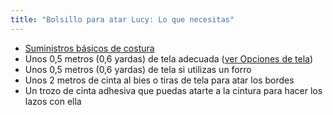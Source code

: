 ```yaml
---
title: "Bolsillo para atar Lucy: Lo que necesitas"
---
```


- [Suministros básicos de costura](/docs/sewing/basic-sewing-supplies)
- Unos 0,5 metros (0,6 yardas) de tela adecuada ([ver Opciones de tela](/docs/designs/lucy/fabric))
- Unos 0,5 metros (0,6 yardas) de tela si utilizas un forro
- Unos 2 metros de cinta al bies o tiras de tela para atar los bordes
- Un trozo de cinta adhesiva que puedas atarte a la cintura para hacer los lazos con ella
